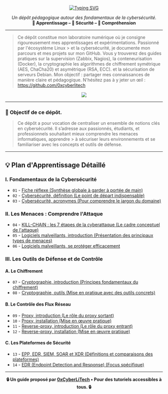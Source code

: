 <div align="center">

<a href="https://github.com/0xCyberLiTech">
  <img src="https://readme-typing-svg.herokuapp.com?font=Fira+Code&size=32&pause=1000&color=D14A4A&center=true&vCenter=true&width=650&lines=CYBERSÉCURITÉ;Fondamentaux+%26+Bonnes+Pratiques;Apprendre+•+Comprendre+•+Sécuriser" alt="Typing SVG" />
</a>

<p align="center">
  <em>Un dépôt pédagogique autour des fondamentaux de la cybersécurité.</em><br>
  <b>📘 Apprentissage – 🔐 Sécurité – 🧠 Compréhension</b>
</p>

</div>

---

> Ce dépôt constitue mon laboratoire numérique où je consigne rigoureusement mes apprentissages et expérimentations. Passionné par l'écosystème Linux > et la cybersécurité, je
> documente mon parcours et mes projets sur mon GitHub. Vous y trouverez des guides pratiques sur la supervision (Zabbix,
> Nagios), la conteneurisation (Docker), la cryptographie les algorithmes de chiffrement symétrique (AES, ChaCha20) et asymétrique (RSA, ECC).  et la
> sécurisation de serveurs Debian. Mon objectif : partager mes connaissances de manière claire et pédagogique. N'hésitez pas à y jeter un œil : https://github.com/0xcyberlitech

<p align="center">
  <a href="https://skillicons.dev">
    <img src="https://skillicons.dev/icons?i=linux,debian,bash,docker,nginx,grafana,prometheus,git,vim" />
  </a>
</p>

---

### 🎯 **Objectif de ce dépôt.**

> Ce dépôt a pour vocation de centraliser un ensemble de notions clés en cybersécurité. Il s’adresse aux passionnés, étudiants, et professionnels souhaitant mieux comprendre les menaces informatiques, apprendre  > à sécuriser leurs environnements et se familiariser avec les concepts et outils de défense.

---

## 💡 **Plan d'Apprentissage Détaillé**

### I. Fondamentaux de la Cybersécurité

- `01` - [Fiche réflexe (Synthèse globale à garder à portée de main)](CYBERSECURITE-01-FICHE-REFLEX.md)
- `02` - [Cybersécurité, définition (Le point de départ indispensable)](CYBERSECURITE-02-definition.md)
- `03` - [Cybersécurité, acronymes (Pour comprendre le jargon du domaine)](CYBERSECURITE-03-ACRONYMES.md)

### II. Les Menaces : Comprendre l'Attaque

- `04` - [KILL-CHAIN : les 7 étapes de la cyberattaque (Le cadre conceptuel de l'attaque)](CYBERSECURITE-04-KILL-CHAIN.md)
- `05` - [Logiciels malveillants, introduction (Présentation des principaux types de menaces)](CYBERSECURITE-05-LOGICIELS-MALVEILLANTS-introduction.md)
- `06` - [Logiciels malveillants, se protéger efficacement](CYBERSECURITE-06-LOGICIELS-MALVEILLANTS-techniques_de_protection.md)

### III. Les Outils de Défense et de Contrôle

#### A. Le Chiffrement

- `07` - [Cryptographie, introduction (Principes fondamentaux du chiffrement)](CYBERSECURITE-07-CRYPTOGRAPHIE-introduction.md)
- `08` - [Cryptographie, outils (Mise en pratique avec des outils concrets)](CYBERSECURITE-08-CRYPTOGRAPHIE-OUTILS-Mise-en-pratique-avec-des-outils-concrets.md)

#### B. Le Contrôle des Flux Réseau

- `09` - [Proxy, introduction (Le rôle du proxy sortant)](CYBERSECURITE-9-PROXY-INTRODUCTION-Le-rôle-du-proxy-sortant.md)
- `10` - [Proxy, installation (Mise en œuvre pratique)](CYBERSECURITE-10-PROXY-INSTALLATION-Mise-en-œuvre-pratique.md)
- `11` - [Reverse-proxy, introduction (Le rôle du proxy entrant)](CYBERSECURITE-11-REVERSE-PROXY-INTRODUCTION-Le-rôle-du-proxy-entrant.md)
- `12` - [Reverse-proxy, installation (Mise en œuvre pratique)](CYBERSECURITE-12-REVERSE-PROXY-INSTALLATION-Mise-en-œuvre-pratique.md)

#### C. Les Plateformes de Sécurité

- `13` - [EPP, EDR, SIEM, SOAR et XDR (Définitions et comparaisons des plateformes)](CYBERSECURITE-13-EPP-EDR-SIEM-SOAR-et-XDR-comprendre-la-différence-entre-ces-acronymes.md)
- `14` - [EDR (Endpoint Detection and Response) (Focus spécifique)](CYBERSECURITE-14-EDR.md)

---

<p align="center">
  <b>🔒 Un guide proposé par <a href="https://github.com/0xCyberLiTech">0xCyberLiTech</a> • Pour des tutoriels accessibles à tous. 🔒</b>
</p>
